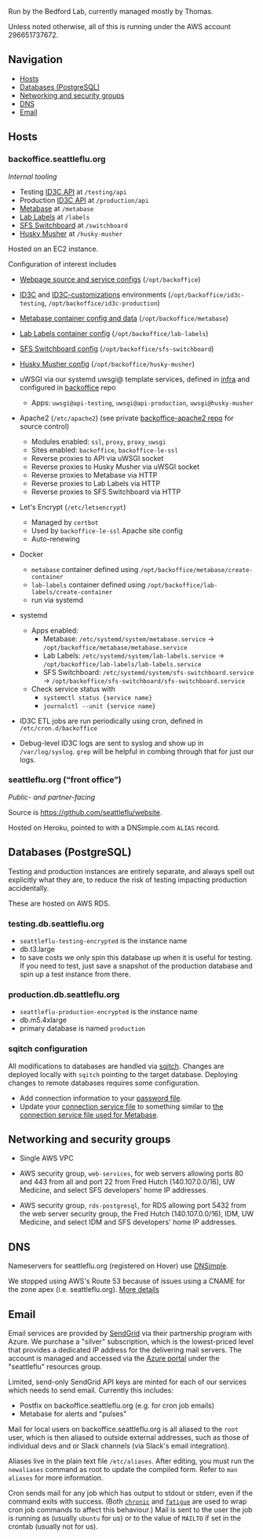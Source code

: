 Run by the Bedford Lab, currently managed mostly by Thomas.

Unless noted otherwise, all of this is running under the AWS account
296651737672.

## Navigation
* [Hosts](#hosts)
* [Databases (PostgreSQL)](#databases-postgresql)
* [Networking and security groups](#networking-and-security-groups)
* [DNS](#dns)
* [Email](#email)


## Hosts

### backoffice.seattleflu.org

_Internal tooling_

* Testing [ID3C API](https://github.com/seattleflu/id3c) at `/testing/api`
* Production [ID3C API](https://github.com/seattleflu/id3c) at `/production/api`
* [Metabase](https://metabase.com) at `/metabase`
* [Lab Labels](https://github.com/tsibley/Lab-Labels) at `/labels`
* [SFS Switchboard](https://github.com/seattleflu/switchboard) at `/switchboard`
* [Husky Musher](https://github.com/seattleflu/husky-musher) at `/husky-musher`

Hosted on an EC2 instance.

Configuration of interest includes

* [Webpage source and service configs](https://github.com/seattleflu/backoffice) (`/opt/backoffice`)

* [ID3C](https://github.com/seattleflu/id3c) and [ID3C-customizations](https://github.com/seattleflu/id3c-customizations) environments (`/opt/backoffice/id3c-testing`, `/opt/backoffice/id3c-production`)

* [Metabase container config and data](https://github.com/seattleflu/backoffice/tree/master/metabase) (`/opt/backoffice/metabase`)

* [Lab Labels container config](https://github.com/seattleflu/backoffice/tree/master/lab-labels) (`/opt/backoffice/lab-labels`)

* [SFS Switchboard config](https://github.com/seattleflu/backoffice/tree/master/sfs-switchboard) (`/opt/backoffice/sfs-switchboard`)

* [Husky Musher config](https://github.com/seattleflu/backoffice/tree/master/husky-musher) (`/opt/backoffice/husky-musher`)


* uWSGI via our systemd uwsgi@ template services, defined in [infra](https://github.com/seattleflu/infra) and configured in [backoffice](https://github.com/seattleflu/backoffice) repo
    - Apps: `uwsgi@api-testing`, `uwsgi@api-production`, `uwsgi@husky-musher`

* Apache2 (`/etc/apache2`) (see private [backoffice-apache2 repo](https://github.com/seattleflu/backoffice-apache2) for source control)
    - Modules enabled: `ssl`, `proxy`, `proxy_uwsgi`
    - Sites enabled: `backoffice`, `backoffice-le-ssl`
    - Reverse proxies to API via uWSGI socket
    - Reverse proxies to Husky Musher via uWSGI socket
    - Reverse proxies to Metabase via HTTP
    - Reverse proxies to Lab Labels via HTTP
    - Reverse proxies to SFS Switchboard via HTTP

* Let's Encrypt (`/etc/letsencrypt`)
    - Managed by `certbot`
    - Used by `backoffice-le-ssl` Apache site config
    - Auto-renewing

* Docker
    - `metabase` container defined using `/opt/backoffice/metabase/create-container`
    - `lab-labels` container defined using `/opt/backoffice/lab-labels/create-container`
    - run via systemd

* systemd
  * Apps enabled:
    * Metabase: `/etc/systemd/system/metabase.service` → `/opt/backoffice/metabase/metabase.service`
    * Lab Labels: `/etc/systemd/system/lab-labels.service` → `/opt/backoffice/lab-labels/lab-labels.service`
    * SFS Switchboard: `/etc/systemd/system/sfs-switchboard.service` → `/opt/backoffice/sfs-switchboard/sfs-switchboard.service`
  * Check service status with
    - `systemctl status {service name}`
    - `journalctl --unit {service name}`

* ID3C ETL jobs are run periodically using cron, defined in `/etc/cron.d/backoffice`

* Debug-level ID3C logs are sent to syslog and show up in `/var/log/syslog`.
  `grep` will be helpful in combing through that for just our logs.


### seattleflu.org (“front office”)

_Public- and partner-facing_

Source is <https://github.com/seattleflu/website>.

Hosted on Heroku, pointed to with a DNSimple.com `ALIAS` record.


## Databases (PostgreSQL)

Testing and production instances are entirely separate, and always spell out
explicitly what they are, to reduce the risk of testing impacting production
accidentally.

These are hosted on AWS RDS.

### testing.db.seattleflu.org

* `seattleflu-testing-encrypted` is the instance name
* db.t3.large
* to save costs we only spin this database up when it is useful for testing. If you need to test,
just save a snapshot of the production database and spin up a test instance from there.

### production.db.seattleflu.org

* `seattleflu-production-encrypted` is the instance name
* db.m5.4xlarge
* primary database is named `production`

### sqitch configuration
All modifications to databases are handled via [sqitch].
Changes are deployed locally with `sqitch` pointing to the target database.
Deploying changes to remote databases requires some configuration.
* Add connection information to your [password file].
* Update your [connection service file] to something similar to [the connection service file used for Metabase].


## Networking and security groups

* Single AWS VPC

* AWS security group, `web-services`, for web servers allowing ports 80 and 443
  from all and port 22 from Fred Hutch (140.107.0.0/16), UW Medicine, and select
  SFS developers' home IP addresses.

* AWS security group, `rds-postgresql`, for RDS allowing port 5432 from the web
  server security group, the Fred Hutch (140.107.0.0/16), IDM, UW Medicine, and select IDM
  and SFS developers' home IP addresses.


## DNS

Nameservers for seattleflu.org (registered on Hover) use
[DNSimple](https://dnsimple.com).

We stopped using AWS's Route 53 because of issues using a CNAME for the zone
apex (i.e. seattleflu.org).
[More details](https://devcenter.heroku.com/articles/custom-domains#configuring-dns-for-root-domains)


## Email

Email services are provided by [SendGrid](https://sendgrid.com) via their
partnership program with Azure.  We purchase a "silver" subscription, which is
the lowest-priced level that provides a dedicated IP address for the delivering
mail servers.  The account is managed and accessed via the [Azure portal][]
under the "seattleflu" resources group.

Limited, send-only SendGrid API keys are minted for each of our services which
needs to send email.  Currently this includes:

* Postfix on backoffice.seattleflu.org (e.g. for cron job emails)
* Metabase for alerts and "pulses"

Mail for local users on backoffice.seattleflu.org is all aliased to the `root`
user, which is then aliased to outside external addresses, such as those of
individual devs and or Slack channels (via Slack's email integration).

Aliases live in the plain text file `/etc/aliases`.  After editing, you must
run the `newaliases` command as root to update the compiled form.  Refer to
`man aliases` for more information.

Cron sends mail for any job which has output to stdout or stderr, even if the
command exits with success.  (Both [`chronic`][] and [`fatigue`][] are used to
wrap cron job commands to affect this behaviour.)  Mail is sent to the user the
job is running as (usually `ubuntu` for us) or to the value of `MAILTO` if set
in the crontab (usually not for us).


[Azure portal]: https://portal.azure.com
[sqitch]: https://sqitch.org/
[password file]: https://www.postgresql.org/docs/10/libpq-pgpass.html
[connection service file]: https://www.postgresql.org/docs/10/libpq-pgservice.html
[the connection service file used for Metabase]: https://github.com/seattleflu/backoffice/blob/master/pg_service.conf
[`chronic`]: https://joeyh.name/code/moreutils/
[`fatigue`]: https://github.com/tsibley/fatigue
